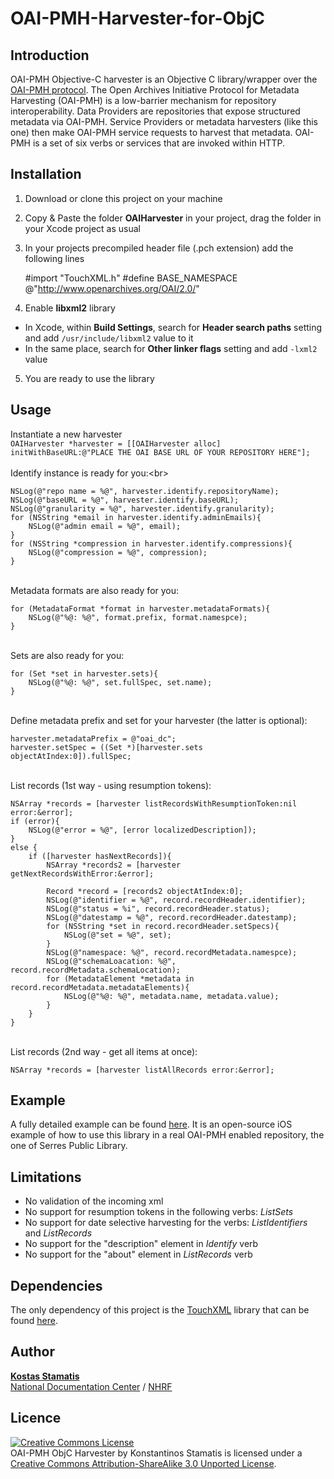 OAI-PMH-Harvester-for-ObjC
==========================


Introduction
------------
OAI-PMH Objective-C harvester is an Objective C library/wrapper over the <a target="_blank" href="http://www.openarchives.org/OAI/openarchivesprotocol.html">OAI-PMH protocol</a>. 
The Open Archives Initiative Protocol for Metadata Harvesting (OAI-PMH) is a low-barrier mechanism for repository interoperability. Data Providers are repositories that expose structured metadata via OAI-PMH. Service Providers or metadata harvesters (like this one) then make OAI-PMH service requests to harvest that metadata. OAI-PMH is a set of six verbs or services that are invoked within HTTP.

Installation
------------
1) Download or clone this project on your machine<br/>
2) Copy & Paste the folder <b>OAIHarvester</b> in your project, drag the folder in your Xcode project as usual<br/>
3) In your projects precompiled header file (.pch extension) add the following lines<br/>

	#import "TouchXML.h"
    #define BASE_NAMESPACE @"http://www.openarchives.org/OAI/2.0/"

4) Enable <b>libxml2</b> library<br/>
* In Xcode, within <b>Build Settings</b>, search for <b>Header search paths</b> setting and add `/usr/include/libxml2` value to it
* In the same place, search for <b>Other linker flags</b> setting and add `-lxml2` value

5) You are ready to use the library

Usage
-----------
Instantiate a new harvester<br/>
`OAIHarvester *harvester = [[OAIHarvester alloc] initWithBaseURL:@"PLACE THE OAI BASE URL OF YOUR REPOSITORY HERE"];`<br/>
<br/>Identify instance is ready for you:<br\>

  	NSLog(@"repo name = %@", harvester.identify.repositoryName);
  	NSLog(@"baseURL = %@", harvester.identify.baseURL);
	NSLog(@"granularity = %@", harvester.identify.granularity);
	for (NSString *email in harvester.identify.adminEmails){
		NSLog(@"admin email = %@", email);
	}
	for (NSString *compression in harvester.identify.compressions){
		NSLog(@"compression = %@", compression);
	}

<br/>Metadata formats are also ready for you:

	for (MetadataFormat *format in harvester.metadataFormats){
        NSLog(@"%@: %@", format.prefix, format.namespce);
    }

<br/>Sets are also ready for you:

	for (Set *set in harvester.sets){
        NSLog(@"%@: %@", set.fullSpec, set.name);
    }

<br/>Define metadata prefix and set for your harvester (the latter is optional):

	harvester.metadataPrefix = @"oai_dc";
	harvester.setSpec = ((Set *)[harvester.sets objectAtIndex:0]).fullSpec;

<br/>List records (1st way - using resumption tokens):

	NSArray *records = [harvester listRecordsWithResumptionToken:nil error:&error];
	if (error){
        NSLog(@"error = %@", [error localizedDescription]);
    }
    else {
        if ([harvester hasNextRecords]){
            NSArray *records2 = [harvester getNextRecordsWithError:&error];
            
            Record *record = [records2 objectAtIndex:0];
            NSLog(@"identifier = %@", record.recordHeader.identifier);
            NSLog(@"status = %i", record.recordHeader.status);
            NSLog(@"datestamp = %@", record.recordHeader.datestamp);
            for (NSString *set in record.recordHeader.setSpecs){
                NSLog(@"set = %@", set);
            }
            NSLog(@"namespace: %@", record.recordMetadata.namespce);
            NSLog(@"schemaLoacation: %@", record.recordMetadata.schemaLocation);
            for (MetadataElement *metadata in record.recordMetadata.metadataElements){
                NSLog(@"%@: %@", metadata.name, metadata.value);
            }
        }
    }

<br/>List records (2nd way - get all items at once):

	NSArray *records = [harvester listAllRecords error:&error];

Example
-----------

A fully detailed example can be found <a target="blank" href="https://github.com/kstamatis/iOS-OAI-PMH-Harvester">here</a>. It is an open-source iOS example of how to use this library in a real OAI-PMH enabled repository, the one of Serres Public Library.

Limitations
-----------
- No validation of the incoming xml
- No support for resumption tokens in the following verbs: <i>ListSets</i>
- No support for date selective harvesting for the verbs: <i>ListIdentifiers</i> and <i>ListRecords</i>
- No support for the "description" element in <i>Identify</i> verb
- No support for the "about" element in <i>ListRecords</i> verb

Dependencies
------------
The only dependency of this project is the <a target="_blank" href="https://github.com/TouchCode/TouchXML">TouchXML</a> library that can be found <a target="_blank" href="https://github.com/TouchCode/TouchXML">here</a>.

Author
------------
<b><a target="_blank" href="http://about.me/kstamatis">Kostas Stamatis</a></b><br/>
<a target="_blank" href="http://www.ekt.gr/">National Documentation Center</a> / <a target="_blank" href="http://www.eie.gr/">NHRF</a>

Licence
------------
<a target="_blank" rel="license" href="http://creativecommons.org/licenses/by-sa/3.0/deed.en_US"><img alt="Creative Commons License" style="border-width:0" src="http://i.creativecommons.org/l/by-sa/3.0/88x31.png" /></a><br /><span xmlns:dct="http://purl.org/dc/terms/" property="dct:title">OAI-PMH ObjC Harvester</span> by <span xmlns:cc="http://creativecommons.org/ns#" property="cc:attributionName">Konstantinos Stamatis</span> is licensed under a <a rel="license" href="http://creativecommons.org/licenses/by-sa/3.0/deed.en_US">Creative Commons Attribution-ShareAlike 3.0 Unported License</a>.